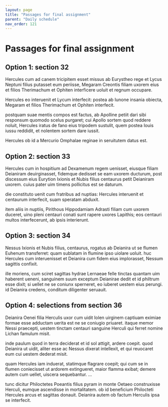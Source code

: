 ```yaml
---
layout: page
title: "Passages for final assignment"
parent: "Daily schedule"
nav_order: 121
---
```



# Passages for final assignment


## Option 1: section 32

Hercules cum ad canem tricipitem esset missus ab Eurystheo rege et Lycus Neptuni filius putasset eum periisse, Megaram Creontis filiam uxorem eius et filios Therimachum et Ophiten interficere uoluit et regnum occupare.

Hercules eo interuenit et Lycum interfecit: postea ab Iunone insania obiecta, Megaram et filios Therimachum et Ophiten interfecit.

postquam suae mentis compos est factus, ab Apolline petiit dari sibi responsum quomodo scelus purgaret; cui Apollo sortem quod reddere noluit, Hercules iratus de fano eius tripodem sustulit, quem postea Iouis iussu reddidit, et nolentem sortem dare iussit.

Hercules ob id a Mercurio Omphalae reginae in seruitutem datus est.

## Option 2: section 33


Hercules cum in hospitium ad Dexamenum regem uenisset, eiusque filiam Deianiram deuirginasset, fidemque dedisset se eam uxorem ducturum, post discessum eius Eurytion Ixionis et Nubis filius centaurus petit Deianiram uxorem. cuius pater uim timens pollicitus est se daturum.

die constituto uenit cum fratribus ad nuptias: Hercules interuenit et centaurum interfecit, suam speratam abduxit.

item aliis in nuptiis, Pirithous Hippodamiam Adrasti filiam cum uxorem duceret, uino pleni centauri conati sunt rapere uxores Lapithis; eos centauri multos interfecerunt, ab ipsis interierunt.

## Option 3: section 34

Nessus Ixionis et Nubis filius, centaurus, rogatus ab Deianira ut se flumen Euhenum transferret: quam sublatam in flumine ipso uiolare uoluit. huc Hercules cum interuenisset et Deianira cum fidem eius implorasset, Nessum sagittis confixit.

ille moriens, cum sciret sagittas hydrae Lernaeae felle tinctas quantam uim haberent ueneni, sanguinem suum exceptum Deianirae dedit et id philtrum esse dixit; si uellet ne se coniunx sperneret, eo iuberet uestem eius perungi. id Deianira credens, conditum diligenter seruauit.



## Option 4: selections from section 36

Deianira Oenei filia Herculis uxor cum uidit Iolen uirginem captiuam eximiae formae esse adductam uerita est ne se coniugio priuaret. itaque memor Nessi praecepti, uestem tinctam centauri sanguine Herculi qui ferret nomine Lichan famulum misit.

inde paulum quod in terra deciderat et id sol attigit, ardere coepit. quod Deianira ut uidit, aliter esse ac Nessus dixerat intellexit, et qui reuocaret eum cui uestem dederat misit.

quam Hercules iam induerat, statimque flagrare coepit; qui cum se in flumen coniecisset ut ardorem extingueret, maior flamma exibat; demere autem cum uellet, uiscera sequebantur. ...

tunc dicitur Philoctetes Poeantis filius pyram in monte Oetaeo construxisse Herculi, eumque ascendisse in mortalitatem. ob id beneficium Philocteti Hercules arcus et sagittas donauit. Deianira autem ob factum Herculis ipsa se interfecit.